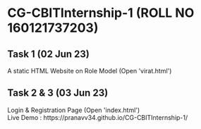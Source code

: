 # CG-CBITInternship-1 (ROLL NO 160121737203)

<h2> Task 1 (02 Jun 23)</h2>
A static HTML Website on Role Model (Open 'virat.html')
<br>
<h2> Task 2 & 3 (03 Jun 23)</h2>
Login & Registration Page (Open 'index.html')
<br>
Live Demo : https://pranavv34.github.io/CG-CBITInternship-1/
